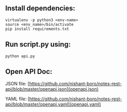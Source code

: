 ## Install dependencies:

```
virtualenv -p python3 <env-name>
source <env_name>/bin/activate
pip install requirements.txt
```

## Run script.py using:
```
python api.py
```

## Open API Doc:
JSON file: [https://github.com/nishant-boro/notes-rest-api/blob/master/openapi.json](openapi.json)

YAML file: [https://github.com/nishant-boro/notes-rest-api/blob/master/openapi.yaml](openapi.yaml)
